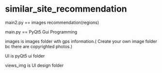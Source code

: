 # similar_site_recommendation
main2.py == images recommendation(regions)

main.py == PyQt5 Gui Programming

images is images folder wth gps information.( Create your own image folder bc there are copyrighted photos.)

UI is pyQt5 ui folder

views_img is UI design folder
